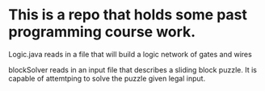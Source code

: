 # This is a repo that holds some past programming course work.

Logic.java reads in a file that will build a logic network of gates and wires

blockSolver reads in an input file that describes a sliding block puzzle. It is capable of attemtping to solve the puzzle
given legal input.
